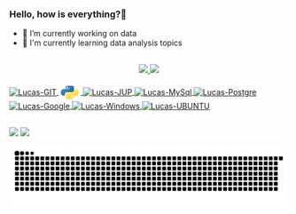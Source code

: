 ### Hello, how is everything?👋

- 🔭 I’m currently working on data 
- 🌱 I'm currently learning data analysis topics
##

<div align="center">
  <a href="https://github.com/lmenezes-01">
  <img height="180em" src="https://github-readme-stats.vercel.app/api?username=lmenezes-01&show_icons=true&theme=dark&include_all_commits=true&count_private=true"/>
  <img height="180em" src="https://github-readme-stats.vercel.app/api/top-langs/?username=lmenezes-01&layout=compact&langs_count=7&theme=dark"/>
</div>
  <div style="display: inline_block"><br>
  <img align="center" alt="Lucas-GIT" height="30" width="40" src="https://cdn.jsdelivr.net/gh/devicons/devicon/icons/git/git-original.svg">
  <img align="center" alt="Lucas-Python" height="30" width="40" src="https://raw.githubusercontent.com/devicons/devicon/master/icons/python/python-original.svg">
  <img align="center" alt="Lucas-JUP" height="30" width="40" src="https://cdn.jsdelivr.net/gh/devicons/devicon/icons/jupyter/jupyter-original.svg">
  <img align="center" alt="Lucas-MySql" height="30" width="40" src="https://cdn.jsdelivr.net/gh/devicons/devicon/icons/mysql/mysql-original.svg">
  <img align="center" alt="Lucas-Postgre" height="30" width="40" src="https://cdn.jsdelivr.net/gh/devicons/devicon/icons/postgresql/postgresql-original.svg">
  <img align="center" alt="Lucas-Google" height="30" width="40" src="https://cdn.jsdelivr.net/gh/devicons/devicon/icons/google/google-original.svg">
  <img align="center" alt="Lucas-Windows" height="30" width="40" src="https://cdn.jsdelivr.net/gh/devicons/devicon/icons/windows8/windows8-original.svg">
  <img align="center" alt="Lucas-UBUNTU" height="30" width="40" src="https://cdn.jsdelivr.net/gh/devicons/devicon/icons/ubuntu/ubuntu-plain.svg">
</div>
  
  
  ## 
  
  <div> 
  <a href = "mailto:lucasalmenezes2001@gmail.com"><img src="https://img.shields.io/badge/-Gmail-%23333?style=for-the-badge&logo=gmail&logoColor=white" target="_blank"></a>
  <a href="https://www.linkedin.com/in/lucas-henrique-ti/" target="_blank"><img src="https://img.shields.io/badge/-LinkedIn-%230077B5?style=for-the-badge&logo=linkedin&logoColor=white" target="_blank"></a> 
    
 ![Snake animation](https://github.com/lmenezes-01/lmenezes-01/blob/output/github-contribution-grid-snake.svg)
    
  </div>
